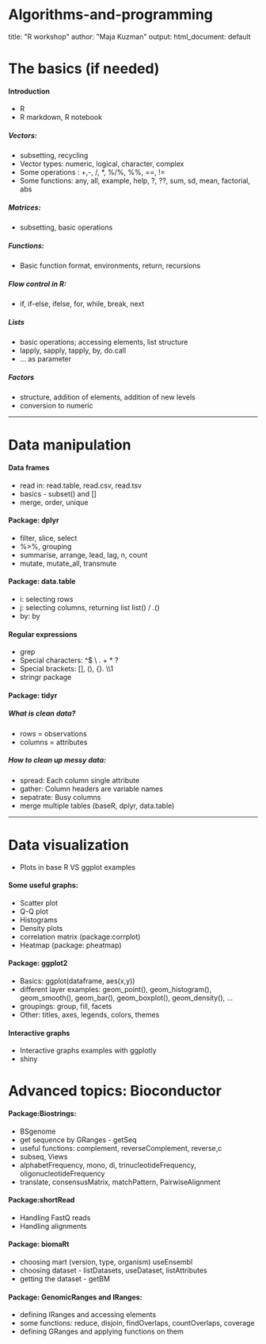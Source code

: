 # Algorithms-and-programming
title: "R workshop"
author: "Maja Kuzman"
output:
  html_document: default


# The basics (if needed)  

#### Introduction  
- R
- R markdown, R notebook

##### Vectors:  

- subsetting, recycling  
- Vector types: numeric, logical, character, complex  
- Some operations : +,-, /, *, %/%, %%, ==, !=  
- Some functions: any, all, example, help, ?, ??, sum, sd, mean, factorial, abs  

##### Matrices:  
- subsetting, basic operations  

##### Functions:  
- Basic function format, environments, return, recursions  

##### Flow control in R:  
- if, if-else, ifelse, for, while, break, next  

##### Lists  
- basic operations; accessing elements, list structure 
- lapply, sapply, tapply, by, do.call
- ... as parameter

##### Factors
- structure, addition of elements, addition of new levels
- conversion to numeric  

--- 

# Data manipulation  

#### Data frames  
- read in: read.table, read.csv, read.tsv
- basics - subset() and []
- merge, order, unique

#### Package: dplyr  
- filter, slice, select
- %>%, grouping
- summarise, arrange, lead, lag, n, count
- mutate, mutate_all, transmute

#### Package: data.table  
- i: selecting rows
- j: selecting columns, returning list list() / .()
- by: by
      
#### Regular expressions  
- grep
- Special characters: ^$ \\ . + * ?
- Special brackets: [], (), {}. \\\\1
- stringr package

#### Package: tidyr   
##### What is clean data?    
- rows = observations   
- columns = attributes  

##### How to clean up messy data:  
- spread: Each column single attribute    
- gather: Column headers are variable names    
- sepatrate: Busy columns  
- merge multiple tables (baseR, dplyr, data.table)  
  
---  
      
# Data visualization  
- Plots in base R VS ggplot examples  

#### Some useful graphs:
- Scatter plot  
- Q-Q plot  
- Histograms  
- Density plots  
- correlation matrix (package:corrplot)  
- Heatmap (package: pheatmap)  

#### Package: ggplot2
- Basics: ggplot(dataframe, aes(x,y)) 
- different layer examples: geom_point(), geom_histogram(), geom_smooth(), geom_bar(), geom_boxplot(), geom_density(), ...  
- groupings: group, fill, facets    
- Other: titles, axes, legends, colors, themes   

#### Interactive graphs     
- Interactive graphs examples with ggplotly  
- shiny  

# Advanced topics: Bioconductor  
#### Package:Biostrings:  
- BSgenome  
- get sequence by GRanges - getSeq   
- useful functions: complement, reverseComplement, reverse,c  
- subseq, Views  
- alphabetFrequency, mono, di, trinucleotideFrequency, oligonucleotideFrequency  
- translate, consensusMatrix, matchPattern, PairwiseAlignment  

#### Package:shortRead  
- Handling FastQ reads  
- Handling alignments  

#### Package: biomaRt  
- choosing mart (version, type, organism) useEnsembl  
- choosing dataset - listDatasets, useDataset, listAttributes  
- getting the dataset - getBM  

#### Package: GenomicRanges and IRanges:  
- defining IRanges and accessing elements  
- some functions: reduce, disjoin, findOverlaps, countOverlaps, coverage  
- defining GRanges and applying functions on them  
